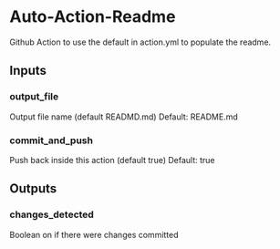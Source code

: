 # Auto-Action-Readme

Github Action to use the default in action.yml to populate the readme.


## Inputs

### output_file

Output file name (default READMD.md)
Default: README.md


### commit_and_push

Push back inside this action (default true)
Default: true




## Outputs

### changes_detected

Boolean on if there were changes committed


